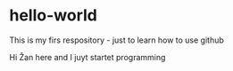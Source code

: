 # hello-world
This is my firs respository - just to learn how to use github


Hi Žan here and I juyt startet programming 

